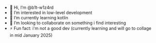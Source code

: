 - 👋 Hi, I’m @b1t-w1z4rd
- 👀 I’m interested in low-level development
- 🌱 I’m currently learning kotlin
- 💞️ I’m looking to collaborate on something i find interesting
- ⚡ Fun fact: i'm not a good dev (currently learning and will go to collage in mid January 2025)

<!---
b1t-w1z4rd/b1t-w1z4rd is a ✨ special ✨ repository because its `README.md` (this file) appears on your GitHub profile.
You can click the Preview link to take a look at your changes.
--->
